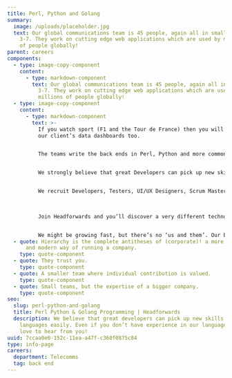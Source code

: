```yaml
---
title: Perl, Python and Golang
summary:
  image: /uploads/placeholder.jpg
  text: Our global communications team is 45 people, again all in small teams of
    3-7. They work on cutting edge web applications which are used by millions
    of people globally!
parent: careers
components:
  - type: image-copy-component
    content:
      - type: markdown-component
        text: Our global communications team is 45 people, again all in small teams of
          3-7. They work on cutting edge web applications which are used by
          millions of people globally!
  - type: image-copy-component
    content:
      - type: markdown-component
        text: >-
          If you watch sport (F1 and the Tour de France) then you will have seen
          our client’s data dashboards too.


          The teams write the back ends in Perl, Python and more commonly now, Golang. We’re using Docker and Kubernetes to allow us to release multipletimes a day across various different regions. If you are interested in Continuous Delivery and bleeding the edges of your experience then you will fit in well here.


          We strongly believe that great Developers can pick up new skills and languages easily. Even if you don’t have experience in the languages we use, we are keen to hear from you. If you do then even better!


          We recruit Developers, Testers, UI/UX Designers, Scrum Masters, BA’s and Sys Admins.
           

           
          Join Headforwards and you’ll discover a very different technology business. A fun atmosphere with flexible hours. A strong team spirit. And aplace that genuinely cares about your - and your family’s -well-being. So work becomes more enjoyable and less stressful. And outside work, you’rein Cornwall, so there’s a fantastic lifestyle to enjoy.


          We might be growing fast, but there’s no ‘us and them’. Our business model’s flat and fluid. There are no ivory towers, so it’s all about teamwork. And we recognise good ideas, wherever they come from. So, prove yourself and your career can really go places here. Because our leaders are all around you. And they’re great at spotting talented people who always give their all.
  - quote: Hierarchy is the complete antitheses of (corporate)! a more progressive
      and modern way of running a company.
    type: quote-component
  - quote: They trust you.
    type: quote-component
  - quote: A smaller team where individual contribution is valued.
    type: quote-component
  - quote: Small teams, but the expertise of a bigger company.
    type: quote-component
seo:
  slug: perl-python-and-golang
  title: Perl Python & Golang Programming | Headforwards
  description: We believe that great developers can pick up new skills and
    languages easily. Even if you don’t have experience in our languages, we'd
    love to hear from you!
uuid: 7ccaa0e0-152c-11ea-a47f-c360f0875c84
type: info-page
careers:
  department: Telecomms
  tag: back end
---
```

